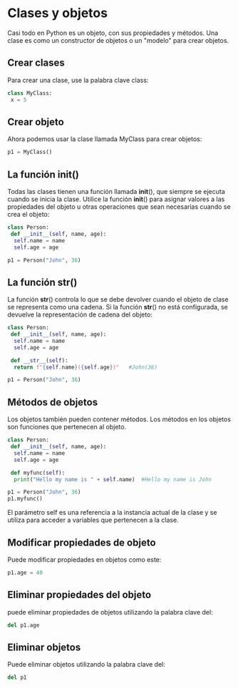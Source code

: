 # Clases y objetos
Casi todo en Python es un objeto, con sus propiedades y métodos.
Una clase es como un constructor de objetos o un "modelo" para crear objetos.

## Crear clases
Para crear una clase, use la palabra clave class:
```python	
class MyClass:
 x = 5
```
## Crear objeto
Ahora podemos usar la clase llamada MyClass para crear objetos:
```python	
p1 = MyClass()
```
## La función __init__()
Todas las clases tienen una función llamada __init__(), que siempre se ejecuta cuando se inicia la clase.
Utilice la función __init__() para asignar valores a las propiedades del objeto u otras operaciones que sean necesarias cuando se crea el objeto:
```python	
class Person:
 def __init__(self, name, age):
  self.name = name
  self.age = age

p1 = Person("John", 36)
```
## La función __str__()

La función __str__() controla lo que se debe devolver cuando el objeto de clase se representa como una cadena.
Si la función __str__() no está configurada, se devuelve la representación de cadena del objeto:
```python	
class Person:
 def __init__(self, name, age):
  self.name = name
  self.age = age

 def __str__(self):
  return f"{self.name}({self.age})"   #John(36)

p1 = Person("John", 36)
```
## Métodos de objetos
Los objetos también pueden contener métodos. Los métodos en los objetos son funciones que pertenecen al objeto.
```python	
class Person:
 def __init__(self, name, age):
  self.name = name
  self.age = age

 def myfunc(self):
  print("Hello my name is " + self.name)  #Hello my name is John

p1 = Person("John", 36)
p1.myfunc()
```
El parámetro self es una referencia a la instancia actual de la clase y se utiliza para acceder a variables que pertenecen a la clase.
	
## Modificar propiedades de objeto
Puede modificar propiedades en objetos como este:
```python	
p1.age = 40
```
## Eliminar propiedades del objeto
puede eliminar propiedades de objetos utilizando la palabra clave del:
```python	
del p1.age
```
## Eliminar objetos
Puede eliminar objetos utilizando la palabra clave del:
```python	
del p1
```